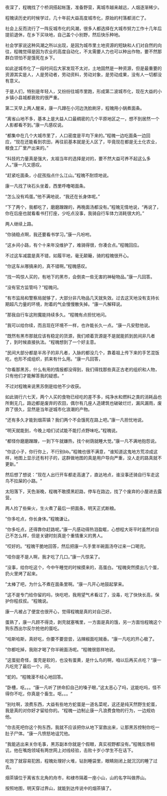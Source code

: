 夜深了，程魄找了个桥洞搭起帐篷，准备野营，离城市越来越远，人烟逐渐稀少。

程魄读历史的时候学过，几十年前大益高度城市化，原始的村落都消亡了。

社会上反而流行了一阵反城市化的风潮，很多人都选择在大城市努力工作十几年后提前退休，在乡下买块地，自己盖个小别野，然后快乐种地。

社会学家说这种风潮之所以出现，是因为城市里土地资源的短缺和人们对自然的向往，程魄觉得是因为农业的高度自动化，不太需要人力也可以种出作物，要不然那群白领怕不是饿死在乡下。

如此逆城市化了一段时间后大家发现不太对，土地固然是一种资源，但是最重要的资源其实是人，人是劳动者，劳动资料，劳动对象，是劳动成果，没有人一切都没有意义。

于是人们，特别是年轻人，又纷纷往城市里跑，形成第二波城市化，现在大益的小乡镇小县城都衰败的很严重。

第二天早上两人醒来，康一凡蹲在小河边洗脸刷牙，程魄用小锅煮面条。

“离省山地不多，基本上是大益人口最稠密的几个平原地区之一，想不到居然一个人影都看不到。”康一凡感叹说。

“都集中在几个大城市里了，人口密度是平均下来的。”程魄一边吃面条一边回应，“现在还能看到农田，再往前基本就是无人区了，毕竟现在都是无土化农业，粮食工厂里产出来的。”

“科技的力量真是强大，太祖当年的选择是对的，要不然大益可养不起这么多人。”康一凡又感叹。

“赶紧吃面条，小屁孩指点什么江山。”程魄不耐烦地说。

康一凡找了块石头坐着，西里呼噜喝面条。

“怎么没有鸡蛋。”他不满地说，“我还在长身体呢。”

“下了两个，我都吃了，磨磨蹭蹭的，再晚面汤都没有。”程魄无情地说，“再说了，你在后座也就看看书打打座，少吃点没事，我骑自行车体力消耗很大的。”

两人继续上路。

“你骑稳点啊，我还要看书学习。”康一凡吩咐。

“这乡间小路，有个十来年没维护了，难骑得很，你凑合点。”程魄回应。

不过这车减震是真不错，如履平地，毫无颠簸，骑的程魄很开心。

“你这车从哪搞来的，真不错啊。”程魄感叹。

“找一鸣惊人买的，有地下的黑市，会倒卖一些无害的神秘物品。”康一凡回答。

“没有官方监管吗？”程魄问。

”有市监局和警察局就够了，大部分非凡物品几天就失效。过去这天地没有支持长期超凡力量的环境，附着的气会慢慢散失掉。“康一凡解释说。

”那我自行车这附魔能持续多久。“程魄有点担忧地问。

”我可以给你续，而且现在环境不一样，也许能长久一点。“康一凡安慰他说。

”既然有黑市那就应该有稳定的货源，我们顺着货源是不是就能抓到民间非凡者了，到时候直接执法。“程魄想到了一个好主意。

”民间大部分都是半吊子的非凡者，入脉的都没几个，靠着祖上传下来的手艺混饭吃，也形不成组织，抓来有什么用。“康一凡回答，

”你看那黑苏，什么有用的情报都没得到，我们得找那些真正古老的组织和人物，只有他们才能解答我的疑惑。“

不过对程魄来说黑苏倒是给他不少收获。

如此骑行六七天，两个人买的食物已经吃的差不多，纯净水和燃料之类的消耗品也所剩无几，路边都是废弃的农田，偶尔有几座人造建筑也破破烂烂，漏风漏雨，废弃了很久，显然是当年逆城市化浪潮的产物。

“还有多久才能到烟茶镇？我们两个不会饿死在路上吧。”康一凡担忧地说。

“明天就能到，今晚上咱们试试能不能打点野味吃。”程魄说。

“都怪你磨磨蹭蹭，一到下午就嫌热，找个树荫就睡大觉。”康一凡不满地抱怨说。

“你这小子，你行你上，不行别bb。”程魄也很不满意，“谁知道这鬼地方荒凉成这样，地图上显示还有村子的，这群做地图的真是用户导向严重，没人走的路真就不更新。”

然后想了想说：”现在人出行开车都走高速了，直达地点，谁没事还骑自行车走这鸟不拉屎的小路。“

太阳落下，天色渐晚，程魄不敢摸黑赶路，停车在路边，找了个废弃的小屋进去露营。

两人捡了些柴火，生火煮了最后一把面条，明天正式断粮。

”你多吃点，你长身体。”程魄谦让。

“你多吃点，还得靠你赶路呢。”康一凡感动得热泪盈眶，心想程大哥平时虽然对自己不怎么样，但是关键时刻真是个重情重义的男人。

”哎好的。“程魄干脆地回答，然后把康一凡手里半碗面汤夺过来一口喝完。

”哇你是不是人啊，我才吃了几口。”康一凡惊呆了。

“没事，给你吃这个，今中午睡觉的时候摸来的，高蛋白。“程魄突然摸出几个蛋，扔火里烤了起来。

”太棒了吧，为什么不煮在面条里啊。“康一凡开心地鼓起掌来。

”这不是专门给你留的吗，快吃吧，我用望气术看过了，没毒，吃了快快长高，保护你程叔叔。“程魄说。

康一凡被占了便宜也很开心，觉得程魄是真的对自己好。

蛋熟了，康一凡顾不得烫，剥壳就塞嘴里，一方面是真的饿，另一方面怕程魄这个狗东西出尔反尔抢他的蛋吃。

”哈斯哈斯，真好吃，你要不要尝尝，沾辣椒面吃贼香。“康一凡吃的开心极了。

”你都吃掉，我刚才喝了你半碗面汤呢。“程魄很慈祥地说。

”这蛋挺奇怪，蛋壳是软的，也没有蛋黄，是什么鸟的啊，咱以后再买点吃？“康一凡吃完了最后一个，问。

”蛇的。“程魄漫不经心地回答。

”卧槽，呕。。。“康一凡听了拼命扣自己的嗓子眼，”这太恶心了吗，这能吃吗，怪不得你不吃，你真是个畜生。呕。。。“

”别吐啊，浪费东西，大益有些地方蛇蛋是一道名菜呢，这还是纯天然野生蛇蛋，我是真的对你好才留给你的。“程魄一边制止康一凡浪费食物的行为，一边规劝他。

”你去死吧你这个狗东西，我就不应该把你从地下室救出来，让那黑苏控制你吃一肚子尸体。“康一凡愤怒地诅咒他。

”我能逃出来关你毛事，黑苏副本你就是个假眼，真实视野都没有。”程魄反唇相讥，他在嘴炮领域有两世网上对线经验，击败十岁小学生不在话下。

吃饱了就容易犯困，程魄处理好火堆，钻到睡袋里，眼睛刚闭上就沉沉的睡了过去。

烟茶镇位于离省东北角的舟市，和棣市隔着一座小山，山的名字叫做界山。

按照地图，明天穿过界山，就能到达传说中的烟茶镇了。

















